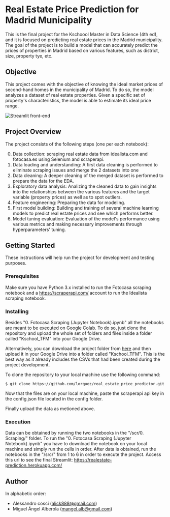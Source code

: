 # Real Estate Price Prediction for Madrid Municipality

This is the final project for the Kschoool Master in Data Science (4th ed), and it is focused on predicting real estate prices in the Madrid municipality. The goal of the project is to build a model that can accurately predict the prices of properties in Madrid based on various features, such as district, size, property tye, etc.

## Objective

This project comes with the objective of knowing the ideal market prices of second-hand homes in the municipality of Madrid. To do so, the model analyzes a dataset of real estate properties. Given a specific set of property's characteristics, the model is able to estimate its ideal price range.

![Streamlit front-end](https://github.com/lorquez/real_estate_price_predictor/blob/main/raw_data/TFM_frontend.jpg)

## Project Overview

The project consists of the following steps (one per each notebook):

0. Data collection: scraping real estate data from idealista.com and fotocasa.es using Selenium and scraperapi.
1. Data loading and understanding: A first data cleaning is performed to eliminate scraping issues and merge the 2 datasets into one
2. Data cleaning: A deeper cleaning of the merged dataset is performed to prepare the data for the EDA.
3. Exploratory data analysis: Analizing the cleaned data to gain insights into the relationships between the various features and the target variable (property prices) as well as to spot outliers.
4. Feature engineering: Preparing the data for modeling.
5. First model building: Building and training of several machine learning models to predict real estate prices and see which performs better.
6. Model tuning evaluation: Evaluation of the model's performance using various metrics and making necessary improvements through hyperparameters' tuning.

## Getting Started

These instructions will help run the project for development and testing purposes.

### Prerequisites

Make sure you have Python 3.x installed to run the Fotocasa scraping notebook and a https://scraperapi.com/ account to run the Idealista scraping notebook.

### Installing

Besides "0. Fotocasa Scraping (Jupyter Notebook).ipynb" all the notebooks are meant to be executed on Google Colab. To do so, just clone the repository and upload the whole set of folders and files inside a folder called "Kschool_TFM" into your Google Drive.

Alternatively, you can download the project folder from [here](https://drive.google.com/drive/folders/1fTTUgWePBQj0mdQUhksbH02B9dyaU3O1?usp=share_link) and then upload it in your Google Drive into a folder called "Kschool_TFM". This is the best way as it already includes the CSVs that had been created during the project development.

To clone the repository to your local machine use the following command:

```
$ git clone https://github.com/lorquez/real_estate_price_predictor.git
```

Now that the files are on your local machine, paste the scraperapi api key in the config.json file located in the config folder.

Finally upload the data as metioned above.

### Execution

Data can be obtained by running the two notebooks in the "/scr/0. Scraping/" folder. To run the "0. Fotocasa Scraping (Jupyter Notebook).ipynb" you have to download the notebook on your local machine and simply run the cells in order. After data is obtained, run the notebooks in the "/src/" from 1 to 6 in order to execute the project.
Access this url to see the final Streamlit: https://realestate-prediction.herokuapp.com/

## Author

In alphabetic order:
- Alessandro cosci (alick888@gmail.com)
- Miguel Ángel Alberola (mangel.alb@gmail.com)
